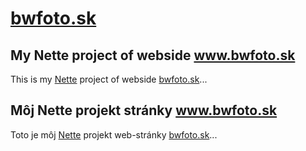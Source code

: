# [bwfoto.sk](http://www.bwfoto.sk)

## My Nette project of webside www.bwfoto.sk

This is my [Nette](https://nette.org) project of webside [bwfoto.sk](http://www.bwfoto.sk)...

## Môj Nette projekt stránky www.bwfoto.sk

Toto je môj [Nette](https://nette.org) projekt web-stránky [bwfoto.sk](http://www.bwfoto.sk)...